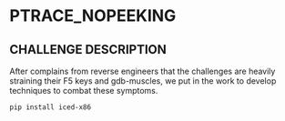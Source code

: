 # PTRACE_NOPEEKING
## CHALLENGE DESCRIPTION
After complains from reverse engineers that the challenges are heavily straining their F5 keys and gdb-muscles, we put in the work to develop techniques to combat these symptoms.

```pip install iced-x86```
